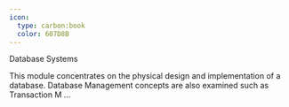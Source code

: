 ```yaml
---
icon:
  type: carbon:book
  color: 607D8B
---
```

Database Systems

This module concentrates on the physical design and implementation of a database. Database Management concepts are also examined such as Transaction M ... 

